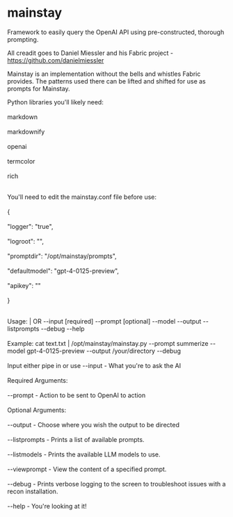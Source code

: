 # mainstay

Framework to easily query the OpenAI API using pre-constructed, thorough prompting.

All creadit goes to Daniel Miessler and his Fabric project - https://github.com/danielmiessler

Mainstay is an implementation without the bells and whistles Fabric provides.  The patterns used there can be lifted and shifted for use as prompts for Mainstay.

Python libraries you'll likely need:<br/><br/>
markdown<br/><br/>
markdownify<br/><br/>
openai<br/><br/>
termcolor<br/><br/>
rich<br/><br/>

You'll need to edit the mainstay.conf file before use:<br/><br/>
{<br/><br/>
    "logger": "true",<br/><br/>
    "logroot": "<Your preferred output location>",<br/><br/>
    "promptdir": "/opt/mainstay/prompts", <br/><br/>
    "defaultmodel": "gpt-4-0125-preview",<br/><br/>
    "apikey": "<Your OpenAI API Key>"<br/><br/>
}<br/><br/>

Usage: <Pipe Input for OpenAI> | OR --input [required] --prompt [optional] --model --output --listprompts --debug --help<br/><br/>
Example: cat text.txt | /opt/mainstay/mainstay.py --prompt summerize  --model gpt-4-0125-preview --output /your/directory --debug<br/><br/>
Input either pipe in or use --input - What you're to ask the AI<br/><br/>
Required Arguments:<br/><br/>
--prompt - Action to be sent to OpenAI to action<br/><br/>
Optional Arguments:<br/><br/>
--output - Choose where you wish the output to be directed<br/><br/>
--listprompts - Prints a list of available prompts.<br/><br/>
--listmodels - Prints the available LLM models to use.<br/><br/>
--viewprompt - View the content of a specified prompt.<br/><br/>
--debug - Prints verbose logging to the screen to troubleshoot issues with a recon installation.<br/><br/>
--help - You're looking at it!<br/><br/>
